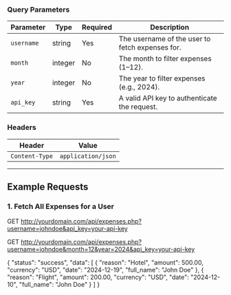 ### **Query Parameters**
| Parameter   | Type    | Required | Description                                   |
|-------------|---------|----------|-----------------------------------------------|
| `username`  | string  | Yes      | The username of the user to fetch expenses for. |
| `month`     | integer | No       | The month to filter expenses (1–12).         |
| `year`      | integer | No       | The year to filter expenses (e.g., 2024).    |
| `api_key`   | string  | Yes      | A valid API key to authenticate the request. |

### **Headers**
| Header         | Value                |
|----------------|----------------------|
| `Content-Type` | `application/json`  |

---

## Example Requests

### **1. Fetch All Expenses for a User**

GET http://yourdomain.com/api/expenses.php?username=johndoe&api_key=your-api-key

GET http://yourdomain.com/api/expenses.php?username=johndoe&month=12&year=2024&api_key=your-api-key



{
    "status": "success",
    "data": [
        {
            "reason": "Hotel",
            "amount": 500.00,
            "currency": "USD",
            "date": "2024-12-19",
            "full_name": "John Doe"
        },
        {
            "reason": "Flight",
            "amount": 200.00,
            "currency": "USD",
            "date": "2024-12-10",
            "full_name": "John Doe"
        }
    ]
}